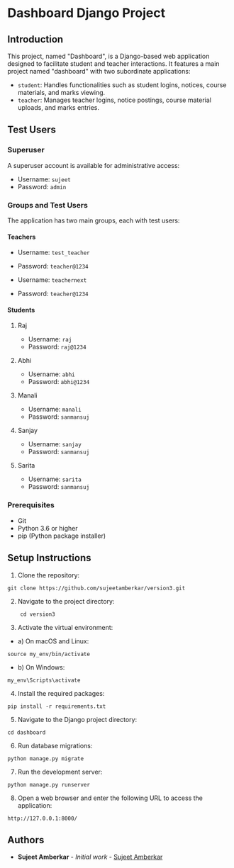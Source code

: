 # Dashboard Django Project

## Introduction
This project, named "Dashboard", is a Django-based web application designed to facilitate student and teacher interactions. It features a main project named "dashboard" with two subordinate applications:

- `student`: Handles functionalities such as student logins, notices, course materials, and marks viewing.
- `teacher`: Manages teacher logins, notice postings, course material uploads, and marks entries.

## Test Users
### Superuser
A superuser account is available for administrative access:
- Username: `sujeet`
- Password: `admin`

### Groups and Test Users
The application has two main groups, each with test users:

#### Teachers
- Username: `test_teacher`
- Password: `teacher@1234`

- Username: `teachernext`
- Password: `teacher@1234`

#### Students
1. Raj
   - Username: `raj`
   - Password: `raj@1234`

2. Abhi
   - Username: `abhi`
   - Password: `abhi@1234`

3. Manali
   - Username: `manali`
   - Password: `sanmansuj`

3. Sanjay
   - Username: `sanjay`
   - Password: `sanmansuj`

3. Sarita
   - Username: `sarita`
   - Password: `sanmansuj`

### Prerequisites

- Git
- Python 3.6 or higher
- pip (Python package installer)


## Setup Instructions

1. Clone the repository:

```
git clone https://github.com/sujeetamberkar/version3.git

```
2. Navigate to the project directory:

```
    cd version3
```
3. Activate the virtual environment:
- a) On macOS and Linux:
```
source my_env/bin/activate
```
- b) On Windows:
```
my_env\Scripts\activate
```
4. Install the required packages:
```
pip install -r requirements.txt
```


5. Navigate to the Django project directory:
```
cd dashboard
```


6. Run database migrations:
```
python manage.py migrate
```


7. Run the development server:
```
python manage.py runserver
```


8. Open a web browser and enter the following URL to access the application:
```
http://127.0.0.1:8000/
```

## Authors

- **Sujeet Amberkar** - *Initial work* - [Sujeet Amberkar](https://github.com/sujeetamberkar)
